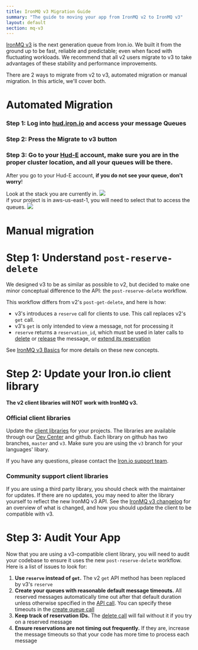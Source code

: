 ```yaml
---
title: IronMQ v3 Migration Guide
summary: "The guide to moving your app from IronMQ v2 to IronMQ v3"
layout: default
section: mq-v3
---
```


[IronMQ v3](/mq/3) is the next generation queue from Iron.io. We built it
from the ground up to be fast, reliable and predictable; even when
faced with fluctuating workloads. We recommend that all v2 users migrate to v3
 to take advantages of these stability and performance improvements.

There are 2 ways to migrate from v2 to v3, automated migration or manual migration. In this article, we'll cover both.

# Automated Migration

### Step 1: Log into <a href='hud.iron.io'>hud.iron.io</a> and access your message Queues

### Step 2: Press the Migrate to v3 button<br />

### Step 3: Go to your <a href='hud-e.iron.io'>Hud-E</a> account, make sure you are in the proper cluster location, and all your queues will be there.

After you go to your Hud-E account, <b>if you do not see your queue, don't worry</b>! 

Look at the stack you are currently in.
<img src='https://d1ro8r1rbfn3jf.cloudfront.net/ms_89572/wlWkhOPH08Nd9MruJz9tB1iaGdKJDJ/Hud%2BEnterprise%2B2015-11-18%2B13-44-26.png?Expires=1447969502&Signature=BpkQFUBHw7NHUTj0vHT~GhxvslvQWUeOiYw08dKzH3GHb3yRofE6NHYoQcEgjs-yFr2hLx0w3u~p52zD2MsWE5nHql3effOEJCKJNlSth20E3NC9IzeX9~C5Hz4ieYl5wWC~bz9~WxwL2zjao3qWvcTPPI8JyVfWszMvwUaQrpIfbM2W94dttcO3DaL~KKMe8exMVL~Yu2fmb2ARwDjZBmK4Y93R0i3U2joY~odqOrYt7~LtRLXptEigZzyRWNALcTdORlMdGvM0TpthvCNxPjgXJWuyKUSM4L-LjWX6YSQqMZRzRE65vlJx1QjE~qodvLAek1yzTWpXAF9xK5k52A__&Key-Pair-Id=APKAJHEJJBIZWFB73RSA' /><br />
if your project is in aws-us-east-1, you will need to select that to access the queues.
<img src ='https://d1ro8r1rbfn3jf.cloudfront.net/ms_89572/AHvcaQ6hZDP37ns1xHpbqkYpi1MwwF/Hud%2BEnterprise%2B2015-11-18%2B13-45-30.png?Expires=1447969542&Signature=QTsl2ND9F6N0QuIrGT2QWp-9PlWx-IBIPybTAf85ds72vgAaBIUHJL9tmIZ7V7bZzzAbZbcLXqMqFAW2cHzyewh91eKNDk~2pr-HukFyCvcrQoSrq8~DVesE4xjYCwGP2M39eTObSg1diE9RC3calghyURvq~ZuI6IQvv1BLMHpcffGqjbzBc6jEaYnftefsv-nTtYdkb3fRG8fJ88F-4iF7w-8sal2R6pHP7ty9gqWqgB~UukzWrbOsGqECXPZvZ8BdvmTG8k~-SKDhmOtGeB8nzUHbfMHoveqU9vYdPvrCacbfallap-IiJDduImgcdHIsU1jcP5jQftyIzOAAEw__&Key-Pair-Id=APKAJHEJJBIZWFB73RSA' />
<br />
<h1>Manual migration</h1>

# Step 1: Understand `post-reserve-delete`

We designed v3 to be as similar as possible to v2, but decided to make one minor
conceptual difference to the API: the `post-reserve-delete` workflow.

This workflow differs from v2's `post-get-delete`, and here is how:

- v3's introduces a `reserve` call for clients to use. This call replaces v2's `get` call.
- v3's `get` is only intended to view a message, not for processing it
- `reserve` returns a `reservation_id`, which must be used in later calls to [delete](/mq/3/reference/api/#delete-messages) or [release](/mq/3/reference/api/#release-message) the message, or [extend its reservation](/mq/3/reference/api/#touch-message)

See [IronMQ v3 Basics](/mq/3/reference/api/#changes) for more details on these new concepts.

# Step 2: Update your Iron.io client library

**The v2 client libraries will NOT work with IronMQ v3.**

### Official client libraries

Update the [client libraries](/mq/3/libraries/) for your projects. The
libraries are available through our [Dev Center](/mq/3/libraries/) and github. Each library on
github has two branches, `master` and `v3`. Make sure you are using the `v3`
branch for your languages' libary.

If you have any questions, please
contact the [Iron.io support team](/support/).

### Community support client libraries

If you are using a third party library, you should check with the maintainer
for updates. If there are no updates, you may need to alter the library
yourself to reflect the new IronMQ v3 API. See the [IronMQ v3 changelog](/mq/3/reference/api/#changes) for an overview of what is changed,
and how you should update the client to be compatible with v3.

# Step 3: Audit Your App

Now that you are using a v3-compatible client library, you will need to audit your codebase
to ensure it uses the new `post-reserve-delete` workflow. Here is a list of issues to look for:

1. __Use `reserve` instead of `get`.__ The v2 `get` API method has been replaced
by v3's `reserve`
2. __Create your queues with reasonable default message timeouts.__ All reserved messages
automatically time out after that default duration unless otherwise specified in the [API call](/mq/3/reference/api/#reserve-messages). You can specify these
timeouts in the [create queue call](/mq/3/reference/api/#create-queue)
3. __Keep track of reservation IDs.__ The [delete call](/mq/3/reference/api/#delete-message)
will fail without it if you try on a reserved message
4. __Ensure reservations are not timing out frequently.__ If they are, increase the message
timeouts so that your code has more time to process each message

